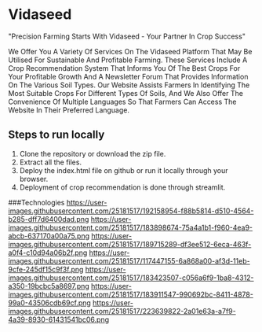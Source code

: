 # Vidaseed 
"Precision Farming Starts With Vidaseed - Your Partner In Crop Success"

We Offer You A Variety Of Services On The Vidaseed Platform That May Be Utilised For Sustainable And Profitable Farming. These Services Include A Crop Recommendation System That Informs You Of The Best Crops For Your Profitable Growth And A Newsletter Forum That Provides Information On The Various Soil Types. Our Website Assists Farmers In Identifying The Most Suitable Crops For Different Types Of Soils, And We Also Offer The Convenience Of Multiple Languages So That Farmers Can Access The Website In Their Preferred Language.

## Steps to run locally
1. Clone the repository or download the zip file.
2. Extract all the files.
3. Deploy the index.html file on github or run it locally through your browser.
4. Deployment of crop recommendation is done through streamlit.

###Technologies
https://user-images.githubusercontent.com/25181517/192158954-f88b5814-d510-4564-b285-dff7d6400dad.png
https://user-images.githubusercontent.com/25181517/183898674-75a4a1b1-f960-4ea9-abcb-637170a00a75.png
https://user-images.githubusercontent.com/25181517/189715289-df3ee512-6eca-463f-a0f4-c10d94a06b2f.png
https://user-images.githubusercontent.com/25181517/117447155-6a868a00-af3d-11eb-9cfe-245df15c9f3f.png
https://user-images.githubusercontent.com/25181517/183423507-c056a6f9-1ba8-4312-a350-19bcbc5a8697.png
https://user-images.githubusercontent.com/25181517/183911547-990692bc-8411-4878-99a0-43506cdb69cf.png
https://user-images.githubusercontent.com/25181517/223639822-2a01e63a-a7f9-4a39-8930-61431541bc06.png
